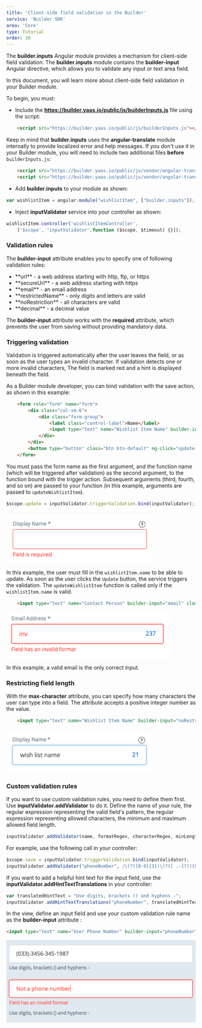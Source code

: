 ```yaml
---
title: 'Client-side field validation in the Builder'
service: 'Builder SDK'
area: 'Core'
type: Tutorial
order: 10
---
```


The **builder.inputs** Angular module provides a mechanism for client-side field validation. The **builder.inputs** module contains the <b>builder-input</b> Angular directive, which allows you to validate any input or text area field.

In this document, you will learn more about client-side field validation in your Builder module.

To begin, you must:

* Include the **https://builder.yaas.io/public/js/builderInputs.js** file using the script:

```html
    <script src="https://builder.yaas.io/public/js/builderInputs.js"></script>
```

Keep in mind that **builder.inputs** uses the **angular-translate** module internally to provide localized error and help messages. If you don't use it in your Builder module, you will need to include two additional files **before** `builderInputs.js`:

```html
    <script src="https://builder.yaas.io/public/js/vendor/angular-translate/angular-translate.js"></script>
    <script src="https://builder.yaas.io/public/js/vendor/angular-translate-loader-static-files/angular-translate-loader-static-files.js"></script>
```

* Add **builder.inputs** to your module as shown:

```js
var wishlistItem = angular.module("wishlistItem", ["builder.inputs"]);
```

* Inject **inputValidator** service into your controller as shown:

```js
wishlistItem.controller('wishlistItemController',
    ['$scope', 'inputValidator',function ($scope, $timeout) {}]);
```

### Validation rules

The <b>builder-input</b> attribute enables you to specify one of following validation rules:

<ul>
<li> **url** - a web address starting with http, ftp, or https</li>
<li> **secureUrl** - a web address starting with https</li>
<li> **email** - an email address</li>
<li> **restrictedName** - only digits and letters are valid</li>
<li> **noRestriction** - all characters are valid</li>
<li> **decimal** - a decimal value</li>
</ul>

The <b>builder-input</b> attribute works with the <b>required</b> attribute, which prevents the user from saving without providing mandatory data.

### Triggering validation

Validation is triggered automatically after the user leaves the field, or as soon as the user types an invalid character. If validation detects one or more invalid characters, The field is marked red and a hint is displayed beneath the field.

As a Builder module developer, you can bind validation with the save action, as shown in this example:

```html
    <form role="form" name="form">
        <div class="col-sm-6">
            <div class="form-group">
                <label class="control-label">Name</label>
                <input type="text" name="Wishlist Item Name" builder-input="noRestriction" class="form-control input-lg" ng-model="wishlistItem.name" required></input>
            </div>
        </div>
        <button type="button" class="btn btn-default" ng-click="update(form, updateWishlistItem)">Update</button>
    </form>
```

You must pass the form name as the first argument, and the function name (which will be triggered after validation) as the second argument, to the function bound with the trigger action. Subsequent arguments (third, fourth, and so on) are passed to your function (in this example, arguments are passed to `updateWishlistItem`).

```js
$scope.update = inputValidator.triggerValidation.bind(inputValidator);
```

<img src="img/mandatory.png"/>

In this example, the user must fill in the `wishlistItem.name` to be able to update. As soon as the user clicks the `Update` button, the service triggers the validation. The `updateWishlistItem` function is called only if the `wishlistItem.name` is valid.

```html
    <input type="text" name="Contact Person" builder-input="email" class="form-control input-lg" ng-model="contactPerson.email"></input>
```

<img src="img/invalid.png"/>


In this example, a valid email is the only correct input.

### Restricting field length

With the <b>max-character</b> attribute, you can specify how many characters the user can type into a field. The attribute accepts a positive integer number as the value.

```html
    <input type="text" name="Wishlist Item Name" builder-input="noRestriction" class="form-control input-lg" ng-model="wishlistItem.name" required max-character="35"></input>
```

<img src="img/maxChar.png"/>

### Custom validation rules
If you want to use custom validation rules, you need to define them first. Use **inputValidator.addValidator** to do it. Define the name of your rule, the regular expression representing the valid field's pattern, the regular expression representing allowed characters, the minimum and maximum allowed field length.
```js
inputValidator.addValidator(name, formatRegex, characterRegex, minLength, maxLength);
```
For example, use the following call in your controller:
```js
$scope.save = inputValidator.triggerValidation.bind(inputValidator);
inputValidator.addValidator("phoneNumber", /\(?([0-9]{3})\)?([ .-]?)([0-9]{3})\2([0-9]{4})/, null, 3, 35);
```
If you want to add a helpful hint text for the input field, use the **inputValidator.addHintTextTranslations**  in your controller:
```js
var translatedHintText = "Use digits, brackets () and hyphens -";
inputValidator.addHintTextTranslations("phoneNumber", translatedHintText);
```
In the view, define an input field and use your custom validation rule name as the **builder-input** attribute :
```html
<input type="text" name="User Phone Number" builder-input="phoneNumber" class="form-control input-lg" ng-model="user.phone" ></input>
```

<img src="img/customValidation.png"/>
